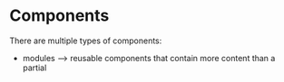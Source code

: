 # Components

There are multiple types of components:

-   modules --> reusable components that contain more content than a partial
